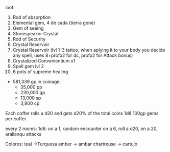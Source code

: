 loot:
1.  Rod of absorption
2. Elemental gem, 4 de cada (tierra gone)
3. Gem of seeing
4. Stonespeaker Crystal
5. Rod of Security
6. Crystal Reservoir 
7. Crystal Reservoir (lvl 1-3 tattoo, when aplying it to your body you decide any spell, uses 8+profx2 for dc, profx2 for Attack bonus)
8. Crystalized Convenientium x1
9. Spell gem lvl 2
10. 6 pots of supreme healing

- 581,339 gp in coinage:
	- 35,000 pp
	- 230,000 gp
	- 13,000 sp
	- 3,900 cp

Each coffer rolls a d20 and gets d20% of the total coins
1d8 100gp gems per coffer

every 2 rooms: 1d6: on a 1, random encounter
on a 6, roll a d20, on a 20, arallanqu attacks

Colores:
teal ->Turquesa
amber -> ambar
chartreuse -> cartujo
